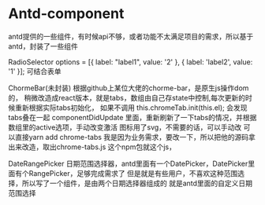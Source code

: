 # Antd-component
antd提供的一些组件，有时候api不够，或者功能不太满足项目的需求，所以基于antd，封装了一些组件


RadioSelector
    options = [{ label: "label1", value: '2' }, { label: 'label2', value: '1' }];
    <RadioSelector options={options} />
    可结合表单

ChormeBar(未封装)
    根据github上某位大佬的chorme-bar，是原生js操作dom的，
    稍微改造成react版本，就是tabs，数组由自己存state中控制,每次更新的时候重新根据实际tabs初始化，
    如果不调用  this.chromeTab.init(this.el);   会发现tabs叠在一起
    componentDidUpdate 里面，重新刷新了一下tabs的情况，并根据数组里的active选项，手动改变激活
    图标用了svg，不需要的话，可以手动改
    可以直接yarn add  chrome-tabs
    我是因为业务需求，要改一下，所以把他的源码拿出来改造，取出chrome-tabs.js 这个npm包就这个js，

DateRangePicker
    日期范围选择器，antd里面有一个DatePicker，DatePicker里面有个RangePicker，足够完成需求了
    但是就是有些用户，不喜欢这种范围选择，所以写了一个组件，是由两个日期选择器组成的
    就是antd里面的自定义日期范围选择